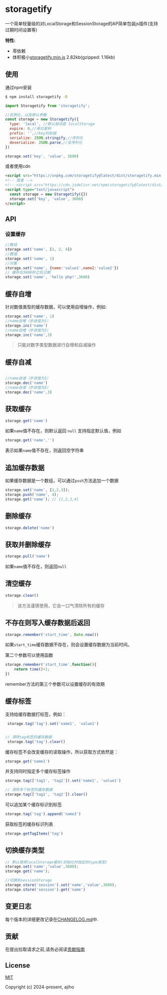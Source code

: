 # storagetify 

一个简单轻量级的对LocalStorage和SessionStorage的AP简单包装js插件(支持过期时间设置等)

**特性:**

- 零依赖
- 体积极小[storagetify.min.js](https://unpkg.com/storagetify@latest/dist/storagetify.min.js) 2.82kb(gzipped: 1.16kb)



## 使用

通过npm安装

```bash
$ npm install storagetify -D
```


```js
import Storagetify from 'storagetify';

//实例化，以及默认参数
const storage = new Storagetify({
  type: 'local', //默认驱动是 localStorage
  expire: 0,//单位是秒
  prefix: '',//key的前缀
  serialize: JSON.stringify,//序列化
  deserialize: JSON.parse,//反序列化
})

storage.set('key', 'value', 3600)
```

或者使用cdn

```html
<script src="https://unpkg.com/storagetify@latest/dist/storagetify.min.js"></script>
<!-- 或者 -->
<!-- <script src="https://cdn.jsdelivr.net/npm/storagetify@latest/dist/storagetify.min.js"></script> -->
<script type="text/javascript">
  const storage = new Storagetify({})
  storage.set('key', 'value', 3600)
</script>
```


## API

### 设置缓存


```js
//数组
storage.set('name', [1, 2, 4])
//数值
storage.set('name', 1)
//对象
storage.set('name', {name:'value1',name2:'value2'})
// 缓存在3600秒之后过期
storage.set('name', 'hello php!',3600)
```


## 缓存自增

针对数值类型的缓存数据，可以使用自增操作，例如:

```js
storage.set('name', 1)
//name自增（步进值为1）
storage.inc('name')
//name自增（步进值为3）
storage.inc('name',3)
```
> 只能对数字类型数据进行自增和自减操作

## 缓存自减

```js

//name自减（步进值为1）
storage.dec('name')
//name自减（步进值为3）
storage.dec('name',3)
```

## 获取缓存

```js
storage.get('name')
```
如果`name`值不存在，则默认返回 `null`
支持指定默认值，例如

```js
storage.get('name','')
```
表示如果`name`值不存在，则返回空字符串


## 追加缓存数据

如果缓存数据是一个数组，可以通过`push`方法追加一个数据
```js
storage.set('name', [1,2,3]);
storage.push('name', 4);
storage.get('name'); // [1,2,3,4]
```

## 删除缓存
```js
storage.delete('name')
```

## 获取并删除缓存

```js
storage.pull('name')
```

如果`name`值不存在，则返回`null`

## 清空缓存

```js
storage.clear()
```

> 该方法谨慎使用，它会一口气清除所有的缓存

## 不存在则写入缓存数据后返回

```js
storage.remember('start_time', Date.now())
```

如果`start_time`缓存数据不存在，则会设置缓存数据为当前时间。

第二个参数可以使用函数

```js
storage.remember('start_time',function(){
    return time()+1;
})
```

remember方法的第三个参数可以设置缓存的有效期


## 缓存标签

支持给缓存数据打标签，例如：

```js
 storage.tag('tag').set('name1', 'value1')


// 清除tag标签的缓存数据
 storage.tag('tag').clear()
```
缓存标签不会改变缓存的读取操作，所以获取方式依然是：

```js
storage.get('name1')
```

并支持同时指定多个缓存标签操作

```js
storage.tag(['tag1', 'tag2']).set('name1', 'value1')

// 清除多个标签的缓存数据
storage.tag(['tag1', 'tag2']).clear()
```

可以追加某个缓存标识到标签
```js
storage.tag('tag').append('name3')
```

获取标签的缓存标识列表

```js
storage.getTagItems('tag')
```

## 切换缓存类型
```js
// 默认使用localStorage缓存(初始化时指定的type类型)
storage.set('name','value',3600);
storage.get('name');

//切换到sessionStorage
storage.store('session').set('name','value',3600);
storage.store('session').get('name')
```

## 变更日志

每个版本的详细更改记录在[CHANGELOG.md](https://github.com/ajiho/storagetify/blob/main/CHANGELOG.md)中.


## 贡献

在提出拉取请求之前,请务必阅读[贡献指南](https://github.com/ajiho/storagetify/blob/main/.github/CONTRIBUTING.md)


## License

[MIT](https://github.com/ajiho/storagetify/blob/master/LICENSE)

Copyright (c) 2024-present, ajiho









  


